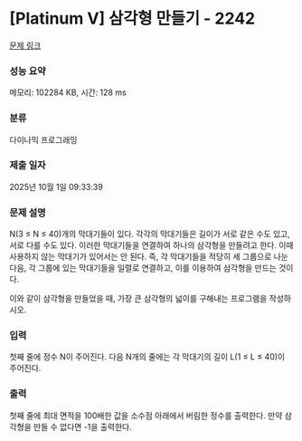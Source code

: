 # [Platinum V] 삼각형 만들기 - 2242 

[문제 링크](https://www.acmicpc.net/problem/2242) 

### 성능 요약

메모리: 102284 KB, 시간: 128 ms

### 분류

다이나믹 프로그래밍

### 제출 일자

2025년 10월 1일 09:33:39

### 문제 설명

<p>N(3 ≤ N ≤ 40)개의 막대기들이 있다. 각각의 막대기들은 길이가 서로 같은 수도 있고, 서로 다를 수도 있다. 이러한 막대기들을 연결하여 하나의 삼각형을 만들려고 한다. 이때 사용하지 않는 막대기가 있어서는 안 된다. 즉, 각 막대기들을 적당히 세 그룹으로 나눈 다음, 각 그룹에 있는 막대기들을 일렬로 연결하고, 이를 이용하여 삼각형을 만드는 것이다.</p>

<p>이와 같이 삼각형을 만들었을 때, 가장 큰 삼각형의 넓이를 구해내는 프로그램을 작성하시오.</p>

### 입력 

 <p>첫째 줄에 정수 N이 주어진다. 다음 N개의 줄에는 각 막대기의 길이 L(1 ≤ L ≤ 40)이 주어진다.</p>

### 출력 

 <p>첫째 줄에 최대 면적을 100배한 값을 소수점 아래에서 버림한 정수를 출력한다. 만약 삼각형을 만들 수 없다면 -1을 출력한다.</p>

